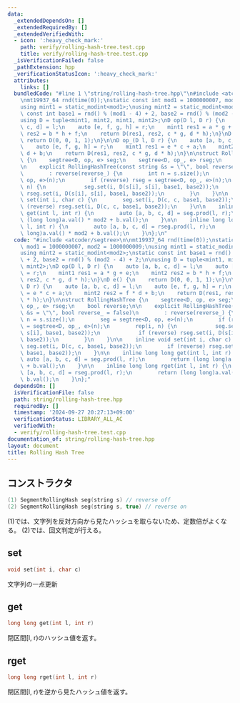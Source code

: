 ```yaml
---
data:
  _extendedDependsOn: []
  _extendedRequiredBy: []
  _extendedVerifiedWith:
  - icon: ':heavy_check_mark:'
    path: verify/rolling-hash-tree.test.cpp
    title: verify/rolling-hash-tree.test.cpp
  _isVerificationFailed: false
  _pathExtension: hpp
  _verificationStatusIcon: ':heavy_check_mark:'
  attributes:
    links: []
  bundledCode: "#line 1 \"string/rolling-hash-tree.hpp\"\n#include <atcoder/segtree>\n\
    \nmt19937_64 rnd(time(0));\nstatic const int mod1 = 1000000007, mod2 = 1000000009;\n\
    using mint1 = static_modint<mod1>;\nusing mint2 = static_modint<mod2>;\nstatic\
    \ const int base1 = rnd() % (mod1 - 4) + 2, base2 = rnd() % (mod2 - 4) + 2;\n\n\
    using D = tuple<mint1, mint2, mint1, mint2>;\nD op(D l, D r) {\n    auto [a, b,\
    \ c, d] = l;\n    auto [e, f, g, h] = r;\n    mint1 res1 = a * g + e;\n    mint2\
    \ res2 = b * h + f;\n    return D(res1, res2, c * g, d * h);\n}\nD e() {\n   \
    \ return D(0, 0, 1, 1);\n}\n\nD op_(D l, D r) {\n    auto [a, b, c, d] = l;\n\
    \    auto [e, f, g, h] = r;\n    mint1 res1 = e * c + a;\n    mint2 res2 = f *\
    \ d + b;\n    return D(res1, res2, c * g, d * h);\n}\n\nstruct RollingHashTree\
    \ {\n    segtree<D, op, e> seg;\n    segtree<D, op_, e> rseg;\n    bool reverse;\n\
    \n    explicit RollingHashTree(const string &s = \"\", bool reverse_ = false)\n\
    \        : reverse(reverse_) {\n        int n = s.size();\n        seg = segtree<D,\
    \ op, e>(n);\n        if (reverse) rseg = segtree<D, op_, e>(n);\n        rep(i,\
    \ n) {\n            seg.set(i, D(s[i], s[i], base1, base2));\n            if (reverse)\
    \ rseg.set(i, D(s[i], s[i], base1, base2));\n        }\n    }\n\n    inline void\
    \ set(int i, char c) {\n        seg.set(i, D(c, c, base1, base2));\n        if\
    \ (reverse) rseg.set(i, D(c, c, base1, base2));\n    }\n\n    inline long long\
    \ get(int l, int r) {\n        auto [a, b, c, d] = seg.prod(l, r);\n        return\
    \ (long long)a.val() * mod2 + b.val();\n    }\n\n    inline long long rget(int\
    \ l, int r) {\n        auto [a, b, c, d] = rseg.prod(l, r);\n        return (long\
    \ long)a.val() * mod2 + b.val();\n    }\n};\n"
  code: "#include <atcoder/segtree>\n\nmt19937_64 rnd(time(0));\nstatic const int\
    \ mod1 = 1000000007, mod2 = 1000000009;\nusing mint1 = static_modint<mod1>;\n\
    using mint2 = static_modint<mod2>;\nstatic const int base1 = rnd() % (mod1 - 4)\
    \ + 2, base2 = rnd() % (mod2 - 4) + 2;\n\nusing D = tuple<mint1, mint2, mint1,\
    \ mint2>;\nD op(D l, D r) {\n    auto [a, b, c, d] = l;\n    auto [e, f, g, h]\
    \ = r;\n    mint1 res1 = a * g + e;\n    mint2 res2 = b * h + f;\n    return D(res1,\
    \ res2, c * g, d * h);\n}\nD e() {\n    return D(0, 0, 1, 1);\n}\n\nD op_(D l,\
    \ D r) {\n    auto [a, b, c, d] = l;\n    auto [e, f, g, h] = r;\n    mint1 res1\
    \ = e * c + a;\n    mint2 res2 = f * d + b;\n    return D(res1, res2, c * g, d\
    \ * h);\n}\n\nstruct RollingHashTree {\n    segtree<D, op, e> seg;\n    segtree<D,\
    \ op_, e> rseg;\n    bool reverse;\n\n    explicit RollingHashTree(const string\
    \ &s = \"\", bool reverse_ = false)\n        : reverse(reverse_) {\n        int\
    \ n = s.size();\n        seg = segtree<D, op, e>(n);\n        if (reverse) rseg\
    \ = segtree<D, op_, e>(n);\n        rep(i, n) {\n            seg.set(i, D(s[i],\
    \ s[i], base1, base2));\n            if (reverse) rseg.set(i, D(s[i], s[i], base1,\
    \ base2));\n        }\n    }\n\n    inline void set(int i, char c) {\n       \
    \ seg.set(i, D(c, c, base1, base2));\n        if (reverse) rseg.set(i, D(c, c,\
    \ base1, base2));\n    }\n\n    inline long long get(int l, int r) {\n       \
    \ auto [a, b, c, d] = seg.prod(l, r);\n        return (long long)a.val() * mod2\
    \ + b.val();\n    }\n\n    inline long long rget(int l, int r) {\n        auto\
    \ [a, b, c, d] = rseg.prod(l, r);\n        return (long long)a.val() * mod2 +\
    \ b.val();\n    }\n};"
  dependsOn: []
  isVerificationFile: false
  path: string/rolling-hash-tree.hpp
  requiredBy: []
  timestamp: '2024-09-27 20:27:13+09:00'
  verificationStatus: LIBRARY_ALL_AC
  verifiedWith:
  - verify/rolling-hash-tree.test.cpp
documentation_of: string/rolling-hash-tree.hpp
layout: document
title: Rolling Hash Tree
---
```


## コンストラクタ

```cpp
(1) SegmentRollingHash seg(string s) // reverse off
(2) SegmentRollingHash seg(string s, true) // reverse on
```

(1)では、文字列を反対方向から見たハッシュを取らないため、定数倍がよくなる。
(2)では、回文判定が行える。

## set

```cpp
void set(int i, char c)
```

文字列の一点更新

## get

```cpp
long long get(int l, int r)
```

閉区間[l, r)のハッシュ値を返す。

## rget

```cpp
long long rget(int l, int r)
```

閉区間[l, r)を逆から見たハッシュ値を返す。